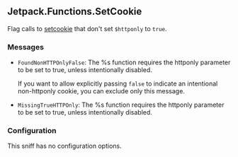 ## Jetpack.Functions.SetCookie

Flag calls to [setcookie] that don't set `$httponly` to `true`.

### Messages

* `FoundNonHTTPOnlyFalse`: The %s function requires the httponly parameter to be set to true, unless intentionally disabled.

  If you want to allow explicitly passing `false` to indicate an intentional non-httponly cookie, you can exclude only this message.
* `MissingTrueHTTPOnly`: The %s function requires the httponly parameter to be set to true, unless intentionally disabled.

### Configuration

This sniff has no configuration options.

[setcookie]: https://www.php.net/setcookie
